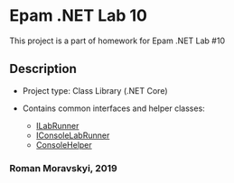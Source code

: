# Epam .NET Lab 10

This project is a part of homework for Epam .NET Lab #10

## Description

- Project type: Class Library (.NET Core)

- Contains common interfaces and helper classes: 
  * [ILabRunner](ILabRunner.cs) 
  * [IConsoleLabRunner](IConsoleLabRunner.cs)
  * [ConsoleHelper](ConsoleHelper.cs)

### Roman Moravskyi, 2019

